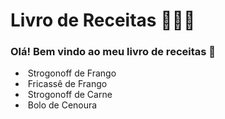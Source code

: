 # Livro de Receitas :family_man_girl_boy:

### Olá! Bem vindo ao meu livro de receitas :page_with_curl:

- ​	Strogonoff de Frango
- ​    Fricassê de Frango
- ​    Strogonoff de Carne
- ​    Bolo de  Cenoura